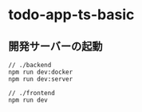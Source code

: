 # todo-app-ts-basic

## 開発サーバーの起動

```
// ./backend
npm run dev:docker
npm run dev:server

// ./frontend
npm run dev
```
